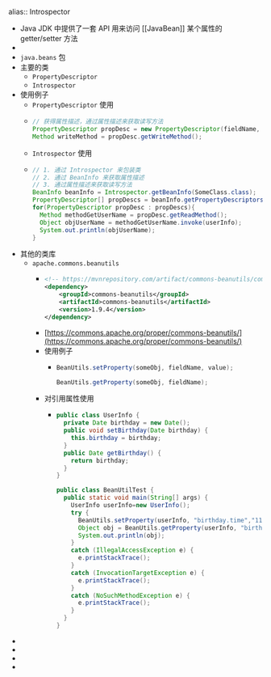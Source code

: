 alias:: Introspector

- Java JDK 中提供了一套 API 用来访问 [[JavaBean]] 某个属性的 getter/setter 方法
-
- `java.beans` 包
- 主要的类
	- `PropertyDescriptor`
	- `Introspector`
- 使用例子
	- `PropertyDescriptor` 使用
	- ```java
	  // 获得属性描述，通过属性描述来获取读写方法
	  PropertyDescriptor propDesc = new PropertyDescriptor(fieldName, SomeClass.class);
	  Method writeMethod = propDesc.getWriteMethod();
	  ```
	- `Introspector` 使用
	- ```java
	  // 1. 通过 Introspector 来包装类
	  // 2. 通过 BeanInfo 来获取属性描述
	  // 3. 通过属性描述来获取读写方法
	  BeanInfo beanInfo = Introspector.getBeanInfo(SomeClass.class);
	  PropertyDescriptor[] propDescs = beanInfo.getPropertyDescriptors();
	  for(PropertyDescriptor propDesc : propDescs){
	    Method methodGetUserName = propDesc.getReadMethod();
	    Object objUserName = methodGetUserName.invoke(userInfo);
	    System.out.println(objUserName);
	  }
	  ```
- 其他的类库
	- `apache.commons.beanutils`
		- ```xml
		  <!-- https://mvnrepository.com/artifact/commons-beanutils/commons-beanutils -->
		  <dependency>
		      <groupId>commons-beanutils</groupId>
		      <artifactId>commons-beanutils</artifactId>
		      <version>1.9.4</version>
		  </dependency>
		  
		  ```
		- [https://commons.apache.org/proper/commons-beanutils/](https://commons.apache.org/proper/commons-beanutils/)
		- 使用例子
			- ```java
			  BeanUtils.setProperty(someObj, fieldName, value);
			  
			  BeanUtils.getProperty(someObj, fieldName);
			  
			  ```
		- 对引用属性使用
			- ```java
			  public class UserInfo {
			    private Date birthday = new Date();
			    public void setBirthday(Date birthday) {
			      this.birthday = birthday;
			    }
			    public Date getBirthday() {
			      return birthday;
			    }      
			  }
			  
			  public class BeanUtilTest {
			    public static void main(String[] args) {
			      UserInfo userInfo=new UserInfo();
			      try {
			        BeanUtils.setProperty(userInfo, "birthday.time","111111");  
			        Object obj = BeanUtils.getProperty(userInfo, "birthday.time");  
			        System.out.println(obj);          
			      } 
			      catch (IllegalAccessException e) {
			        e.printStackTrace();
			      } 
			      catch (InvocationTargetException e) {
			        e.printStackTrace();
			      }
			      catch (NoSuchMethodException e) {
			        e.printStackTrace();
			      }
			    }
			  }
			  ```
-
-
-
-